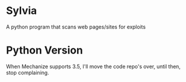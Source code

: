 # Sylvia
A python program that scans web pages/sites for exploits

# Python Version
When Mechanize supports 3.5, I'll move the code repo's over, until then, stop complaining. 

